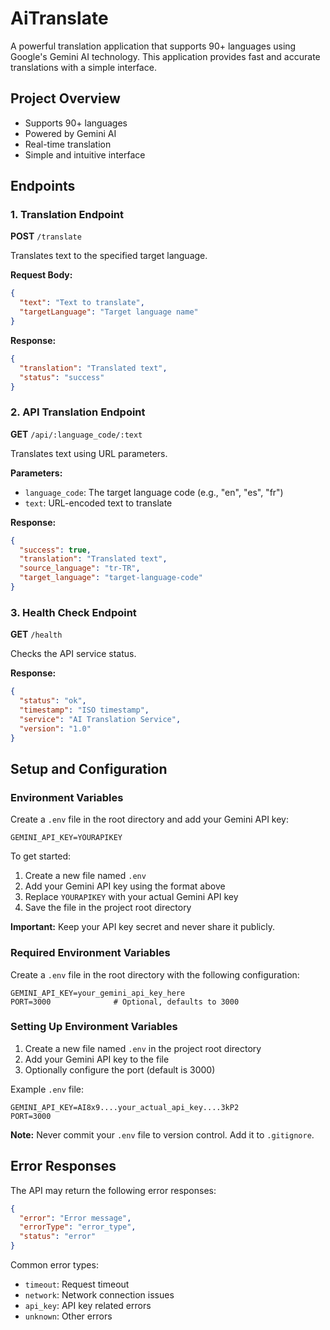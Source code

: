 # AiTranslate

A powerful translation application that supports 90+ languages using Google's Gemini AI technology. This application provides fast and accurate translations with a simple interface.

## Project Overview
- Supports 90+ languages
- Powered by Gemini AI
- Real-time translation
- Simple and intuitive interface

## Endpoints

### 1. Translation Endpoint
**POST** `/translate`

Translates text to the specified target language.

**Request Body:**
```json
{
  "text": "Text to translate",
  "targetLanguage": "Target language name"
}
```

**Response:**
```json
{
  "translation": "Translated text",
  "status": "success"
}
```

### 2. API Translation Endpoint
**GET** `/api/:language_code/:text`

Translates text using URL parameters.

**Parameters:**
- `language_code`: The target language code (e.g., "en", "es", "fr")
- `text`: URL-encoded text to translate

**Response:**
```json
{
  "success": true,
  "translation": "Translated text",
  "source_language": "tr-TR",
  "target_language": "target-language-code"
}
```

### 3. Health Check Endpoint
**GET** `/health`

Checks the API service status.

**Response:**
```json
{
  "status": "ok",
  "timestamp": "ISO timestamp",
  "service": "AI Translation Service",
  "version": "1.0"
}
```

## Setup and Configuration

### Environment Variables
Create a `.env` file in the root directory and add your Gemini API key:

```env
GEMINI_API_KEY=YOURAPIKEY
```

To get started:
1. Create a new file named `.env`
2. Add your Gemini API key using the format above
3. Replace `YOURAPIKEY` with your actual Gemini API key
4. Save the file in the project root directory

**Important:** Keep your API key secret and never share it publicly.

### Required Environment Variables

Create a `.env` file in the root directory with the following configuration:

```env
GEMINI_API_KEY=your_gemini_api_key_here
PORT=3000              # Optional, defaults to 3000
```

### Setting Up Environment Variables

1. Create a new file named `.env` in the project root directory
2. Add your Gemini API key to the file
3. Optionally configure the port (default is 3000)

Example `.env` file:
```env
GEMINI_API_KEY=AI8x9....your_actual_api_key....3kP2
PORT=3000
```

**Note:** Never commit your `.env` file to version control. Add it to `.gitignore`.

## Error Responses

The API may return the following error responses:

```json
{
  "error": "Error message",
  "errorType": "error_type",
  "status": "error"
}
```

Common error types:
- `timeout`: Request timeout
- `network`: Network connection issues
- `api_key`: API key related errors
- `unknown`: Other errors
